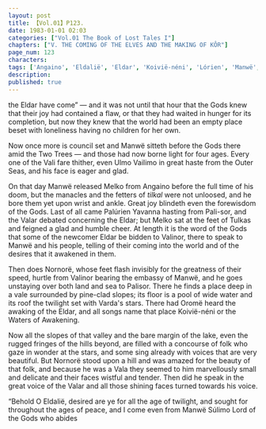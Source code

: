 ```yaml
---
layout: post
title: 【Vol.01】P123.
date: 1983-01-01 02:03
categories: ["Vol.01 The Book of Lost Tales I"]
chapters: ["V. THE COMING OF THE ELVES AND THE MAKING OF KÔR"]
page_num: 123
characters: 
tags: ['Angaino', 'Eldalië', 'Eldar', 'Koivië-néni', 'Lórien', 'Manwë', 'Melko', 'Oromë', 'Outer Sea(s)', 'Palisor', 'Stars']
description: 
published: true
---
```


<p style="text-indent: 0;">
the Eldar have come” — and it was not until that hour that the Gods knew that their joy had contained a flaw, or that they had waited in hunger for its completion, but now they knew that the world had been an empty place beset with loneliness having no children for her own.
</p>

Now once more is council set and Manwë sitteth before the Gods there amid the Two Trees — and those had now borne light for four ages. Every one of the Vali fare thither, even Ulmo Vailimo in great haste from the Outer Seas, and his face is eager and glad.

On that day Manwë released Melko from Angaino before the full time of his doom, but the manacles and the fetters of <I>tilkal</I> were not unloosed, and he bore them yet upon wrist and ankle. Great joy blindeth even the forewisdom of the Gods. Last of all came Palúrien Yavanna hasting from Pali-sor, and the Valar debated concerning the Eldar; but Melko sat at the feet of Tulkas and feigned a glad and humble cheer. At length it is the word of the Gods that some of the newcomer Eldar be bidden to Valinor, there to speak to Manwë and his people, telling of their coming into the world and of the desires that it awakened in them.

Then does Nornorë, whose feet flash invisibly for the greatness of their speed, hurtle from Valinor bearing the embassy of Manwë, and he goes unstaying over both land and sea to Palisor. There he finds a place deep in a vale surrounded by pine-clad slopes; its floor is a pool of wide water and its roof the twilight set with Varda's stars. There had Oromë heard the awaking of the Eldar, and all songs name that place Koivië-néni or the Waters of Awakening.

Now all the slopes of that valley and the bare margin of the lake, even the rugged fringes of the hills beyond, are filled with a concourse of folk who gaze in wonder at the stars, and some sing already with voices that are very beautiful. But Nornorë stood upon a hill and was amazed for the beauty of that folk, and because he was a Vala they seemed to him marvellously small and delicate and their faces wistful and tender. Then did he speak in the great voice of the Valar and all those shining faces turned towards his voice.

“Behold O Eldalië, desired are ye for all the age of twilight, and sought for throughout the ages of peace, and I come even from Manwë Súlimo Lord of the Gods who abides

